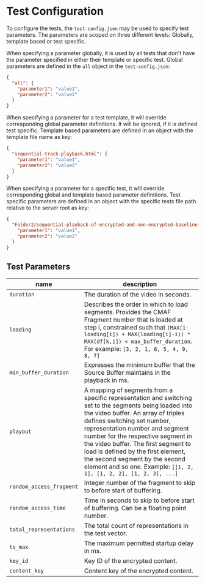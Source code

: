 # Test Configuration

To configure the tests, the `test-config.json` may be used to specify test parameters. The parameters are scoped on three different levels: Globally, template based or test specific.

When specifying a parameter globally, it is used by all tests that don't have the parameter specified in either their template or specific test. Global parameters are defined in the `all` object in the `test-config.json`:

```json
{
  "all": {
    "parameter1": "value1",
    "parameter2": "value2"
  }
}
```

When specifying a parameter for a test template, it will override corresponding global parameter definitions. It will be ignored, if it is defined test specific. Template based parameters are defined in an object with the template file name as key:

```json
{
  "sequential-track-playback.html": {
    "parameter1": "value1",
    "parameter2": "value2"
  }
}
```

When specifying a parameter for a specific test, it will override corresponding global and template based parameter definitions. Test specific parameters are defined in an object with the specific tests file path relative to the server root as key:

```json
{
  "Folder2/sequential-playback-of-encrypted-and-non-encrypted-baseline-content__ToS_MultiRate_fragmented__ToS_HEAACv2_fragmented.html": {
    "parameter1": "value1",
    "parameter2": "value2"
  }
}
```

## Test Parameters

| name                     | description                                                                                                                                                                                                                                                                                                                                                                                                                             |
| ------------------------ | --------------------------------------------------------------------------------------------------------------------------------------------------------------------------------------------------------------------------------------------------------------------------------------------------------------------------------------------------------------------------------------------------------------------------------------- |
| `duration`               | The duration of the video in seconds.                                                                                                                                                                                                                                                                                                                                                                                                   |
| `loading`                | Describes the order in which to load segments. Provides the CMAF Fragment number that is loaded at step i, constrained such that `(MAX(i-loading[i]) + MAX(loading[i]-i)) * MAX(df[k,i]) < max_buffer_duration`. For example: `[3, 2, 1, 6, 5, 4, 9, 8, 7]`                                                                                                                                                                             |
| `min_buffer_duration`    | Expresses the minimum buffer that the Source Buffer maintains in the playback in ms.                                                                                                                                                                                                                                                                                                                                                    |
| `playout`                | A mapping of segments from a specific representation and switching set to the segments being loaded into the video buffer. An array of triples defines switching set number, representation number and segment number for the respective segment in the video buffer. The first segment to load is defined by the first element, the second segment by the second element and so one. Example: `[[1, 2, 1], [1, 2, 2], [1, 2, 3], ...]` |
| `random_access_fragment` | Integer number of the fragment to skip to before start of buffering.                                                                                                                                                                                                                                                                                                                                                                    |
| `random_access_time`     | Time in seconds to skip to before start of buffering. Can be a floating point number.                                                                                                                                                                                                                                                                                                                                                   |
| `total_representations`  | The total count of representations in the test vector.                                                                                                                                                                                                                                                                                                                                                                                  |
| `ts_max`                 | The maximum permitted startup delay in ms.                                                                                                                                                                                                                                                                                                                                                                                              |
| `key_id`                 | Key ID of the encrypted content.                                                                                                                                                                                                                                                                                                                                                                                                        |
| `content_key`            | Content key of the encrypted content.                                                                                                                                                                                                                                                                                                                                                                                                   |
